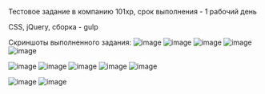 Тестовое задание в компанию 101xp, срок выполнения - 1 рабочий день

CSS, jQuery, сборка - gulp

Скриншоты выполненного задания:
![image](https://user-images.githubusercontent.com/47104132/121582448-b5f9ef80-ca37-11eb-88d7-1696d1ef8564.png)
![image](https://user-images.githubusercontent.com/47104132/121582475-bd20fd80-ca37-11eb-8364-702f7167702e.png)
![image](https://user-images.githubusercontent.com/47104132/121582557-cf9b3700-ca37-11eb-9135-dbd19282f14f.png)
![image](https://user-images.githubusercontent.com/47104132/121582596-dcb82600-ca37-11eb-8b3d-663f2bc07942.png)
![image](https://user-images.githubusercontent.com/47104132/121582626-e5a8f780-ca37-11eb-86c7-27c56d7ce484.png)


![image](https://user-images.githubusercontent.com/47104132/121582664-f3f71380-ca37-11eb-90b3-3249e1d823bb.png)
![image](https://user-images.githubusercontent.com/47104132/121582701-feb1a880-ca37-11eb-99be-e45cdbe13103.png)
![image](https://user-images.githubusercontent.com/47104132/121582731-0709e380-ca38-11eb-87a3-dc0b0196b6f4.png)
![image](https://user-images.githubusercontent.com/47104132/121582755-0cffc480-ca38-11eb-89c1-1722dfbbbc53.png)
![image](https://user-images.githubusercontent.com/47104132/121582771-12f5a580-ca38-11eb-9063-b68a20b97e19.png)


![image](https://user-images.githubusercontent.com/47104132/121582802-1db03a80-ca38-11eb-8c24-94aec8d576c8.png)
![image](https://user-images.githubusercontent.com/47104132/121582812-21dc5800-ca38-11eb-8d65-3680bdfdc632.png)

